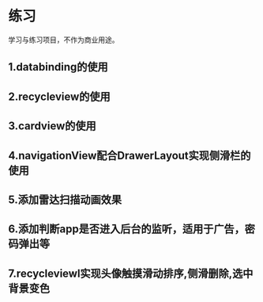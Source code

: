 # 练习
学习与练习项目，不作为商业用途。<br>
## 1.databinding的使用<br>
## 2.recycleview的使用<br>
## 3.cardview的使用<br>
## 4.navigationView配合DrawerLayout实现侧滑栏的使用<br>
## 5.添加雷达扫描动画效果<br>
## 6.添加判断app是否进入后台的监听，适用于广告，密码弹出等<br>
## 7.recycleviewl实现头像触摸滑动排序,侧滑删除,选中背景变色<br>
